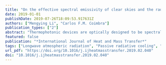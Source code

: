 ```yaml
---
title: "On the effective spectral emissivity of clear skies and the radiative cooling potential of selectively designed materials"
date: 2019-01-01
publishDate: 2019-07-26T18:09:53.917631Z
authors: ["Mengying Li", "Carlos F.M. Coimbra"]
publication_types: ["2"]
abstract: "Thermophotonic devices are optically designed to be spectrally selective in order to reject heat to outer space through atmospheric windows of low thermal absorption. The determination of thermal equilibrium temperatures for thermophotonic devices requires the knowledge of the effective spectral emissivity of the sky. In this work, individual contributions of participating gases and aerosols to the spectral values of the sky emissivity are analyzed in the entire infrared spectrum as well as in seven distinct bands for which water vapor either dominates or is virtually transparent to infrared radiation. We also propose high-fidelity correlations for the effective sky emissivity as functions of the normalized ambient partial pressure of water vapor (p w ) for both broadband and for the seven spectral bands. The correlations are derived using a combination of ground experimental data, high resolution spectral data for the main atmospheric constituents and spectral models to reconstruct the spectral distribution of infrared thermal radiation from the atmosphere to the ground. These results enable direct calculation of the equilibrium temperature and cooling efficiency of radiative cooling devices in terms of meteorological conditions observed at the surface level. For hot and dry conditions, the passive radiative coolers have a cooling potential of 150.8 W m −2 while for humid conditions, the coolers are mostly ineffective."
featured: false
publication: "*International Journal of Heat and Mass Transfer*"
tags: ["Longwave atmospheric radiation", "Passive radiative cooling", "Spectral sky emissivity"]
url_pdf: "https://doi.org/10.1016/j.ijheatmasstransfer.2019.02.040"
doi: "10.1016/j.ijheatmasstransfer.2019.02.040"
---
```


